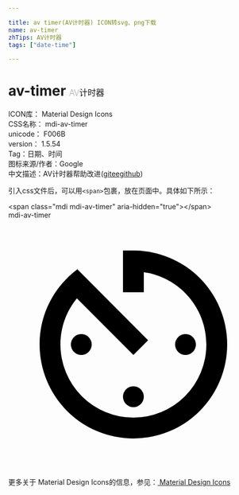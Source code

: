 ```yaml
---

title: av timer(AV计时器) ICON转svg、png下载
name: av-timer
zhTips: AV计时器
tags: ["date-time"]

---
```


# av-timer  <small style="font-size: 60%;font-weight: 100">AV计时器</small>


<div class="detail-page">
<p>
<span>
ICON库：
<span class="badge-secondary badge">Material Design Icons</span> 
</span>
<br/>
<span>
CSS名称：
<span class="badge-secondary badge">mdi-av-timer</span> 
</span>
<br/>
<span>
unicode：
<span class="badge-secondary badge">F006B</span> 
<copy-btn content='F006B' btn-title=""></copy-btn>
<copy-btn :content='String.fromCodePoint(parseInt("F006B", 16))' btn-title="复制U"></copy-btn>
</span>
<br/>
<span>
version：
<span class="badge-secondary badge">1.5.54</span> 
</span><br/><span>Tag：<span class="badge-light badge"><router-link to="/tags/date-time.html">日期、时间</router-link></span></span>
<br/>
<span>图标来源/作者：<span class="badge-light badge">Google</span></span> 
<br/>
<span class="zh-detail">中文描述：<span class="badge-primary badge">AV计时器</span><span class="help-link"><span>帮助改进</span>(<a href="https://gitee.com/liuwave/icon-helper/edit/master/json/material/av-timer.json" target="_blank" rel="noopener noreferrer">gitee</a><a href="https://github.com/liuwave/icon-helper/edit/master/json/material/av-timer.json" target="_blank" rel="noopener noreferrer">github</a></span>)</span><br/>
</p>
</div>
<div class="alert alert-dark">
  <i class="mdi mdi-av-timer mdi-48px"></i>
  <i class="mdi mdi-av-timer mdi-36px"></i>
  <i class="mdi mdi-av-timer mdi-24px"></i>
  <i class="mdi mdi-av-timer mdi-18px"></i>
</div>
<div>
  <p>引入css文件后，可以用<code>&lt;span&gt;</code>包裹，放在页面中。具体如下所示：    
  </p>
  <div class="alert alert-primary" style="font-size: 14px">
    &lt;span class="mdi mdi-av-timer" aria-hidden="true"&gt;&lt;/span&gt;
    <copy-btn content='<span class="mdi mdi-av-timer" aria-hidden="true"></span>'></copy-btn>
  </div>
  <div class="alert alert-secondary">
    <i class="mdi mdi-av-timer"
    style="font-size: 24px"
    aria-hidden="true"></i> mdi-av-timer
    <copy-btn content="mdi-av-timer" btn-title="复制图标名称"></copy-btn>
  </div>
</div>
<div id="svg" class="svg-wrap">
<svg xmlns="http://www.w3.org/2000/svg" viewBox="0 0 24 24"><path d="M11,17A1,1 0 0,0 12,18A1,1 0 0,0 13,17A1,1 0 0,0 12,16A1,1 0 0,0 11,17M11,3V7H13V5.08C16.39,5.57 19,8.47 19,12A7,7 0 0,1 12,19A7,7 0 0,1 5,12C5,10.32 5.59,8.78 6.58,7.58L12,13L13.41,11.59L6.61,4.79V4.81C4.42,6.45 3,9.05 3,12A9,9 0 0,0 12,21A9,9 0 0,0 21,12A9,9 0 0,0 12,3M18,12A1,1 0 0,0 17,11A1,1 0 0,0 16,12A1,1 0 0,0 17,13A1,1 0 0,0 18,12M6,12A1,1 0 0,0 7,13A1,1 0 0,0 8,12A1,1 0 0,0 7,11A1,1 0 0,0 6,12Z" /></svg>
</div>
<detail full-name='mdi-av-timer'></detail>
    
<div><p>更多关于 Material Design Icons的信息，参见：<a target="_blank" href="https://iconhelper.cn/material.html"> Material Design Icons</a>
</p></div>
